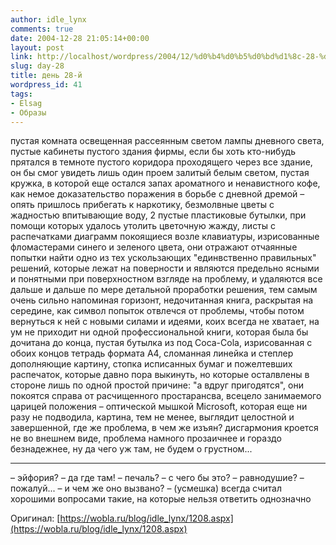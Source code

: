 ```yaml
---
author: idle_lynx
comments: true
date: 2004-12-28 21:05:14+00:00
layout: post
link: http://localhost/wordpress/2004/12/%d0%b4%d0%b5%d0%bd%d1%8c-28-%d0%b9/
slug: day-28
title: день 28-й
wordpress_id: 41
tags:
- Elsag
- Образы
---
```


пустая комната освещенная рассеянным светом лампы дневного света, пустые кабинеты пустого здания фирмы, если бы хоть кто-нибудь прятался в темноте пустого коридора проходящего через все здание, он бы смог увидеть лишь один проем залитый белым светом, пустая кружка, в которой еще остался запах ароматного и ненавистного кофе, как немое доказательство поражения в борьбе с дневной дремой – опять пришлось прибегать к наркотику, безмолвные цветы с жадностью впитывающие воду, 2 пустые пластиковые бутылки, при помощи которых удалось утолить цветочную жажду, листы с распечатками диаграмм покоящиеся возле клавиатуры, изрисованные фломастерами синего и зеленого цвета, они отражают отчаянные попытки найти одно из тех ускользающих "единвственно правильных" решений, которые лежат на поверности и являются предельно ясными и понятными при поверхностном взгляде на проблему, и удаляются все дальше и дальше по мере детальной проработки решения, тем самым очень сильно напоминая горизонт, недочитанная книга, раскрытая на середине, как символ попыток отвлечся от проблемы, чтобы потом вернуться к ней с новыми силами и идеями, коих всегда не хватает, на ум не приходит ни одной профессиональной книги, которая была бы дочитана до конца, пустая бутылка из под Coca-Cola, изрисованная с обоих концов тетрадь формата А4, сломанная линейка и степлер дополняющие картину, стопка исписанных бумаг и пожелтевших распечаток, которые давно пора выкинуть, но которые осталвлены в стороне лишь по одной простой причине: "а вдруг пригодятся", они покоятся справа от расчищенного простарансва, всецело занимаемого царицей положения – оптической мышкой Microsoft, которая еще ни разу не подводила, картина, тем не менее, выглядит целостной и завершенной, где же проблема, в чем же изъян? дисгармония кроется не во внешнем виде, проблема намного прозаичнее и гораздо безнадежнее, ну да чего уж там, не будем о грустном...

***

– эйфория?
– да где там!
– печаль?
– с чего бы это?
– равнодушие?
– пожалуй...
– и чем же оно вызвано?
– (усмешка) всегда считал хорошими вопросами такие, на которые нельзя ответить однозначно

Оригинал: [https://wobla.ru/blog/idle_lynx/1208.aspx](https://wobla.ru/blog/idle_lynx/1208.aspx)
